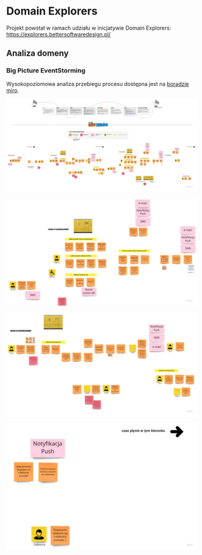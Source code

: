 # Domain Explorers
Projekt powstał w ramach udziału w inicjatywie Domain Explorers: https://explorers.bettersoftwaredesign.pl/


## Analiza domeny

### Big Picture EventStorming

Wysokopoziomowa analiza przebiegu procesu dostępna jest na [boradzie miro](https://miro.com/app/board/o9J_lWWaleA=/).

![Big Picture EventStorming - początek](assets/DomainExplorers.jpg)

![Big Picture EventStorming - część I](assets/DomainExplorersPart1.jpg)

![Big Picture EventStorming - część II](assets/DomainExplorersPart2.jpg)

![Big Picture EventStorming - część III](assets/DomainExplorersPart3.jpg)
